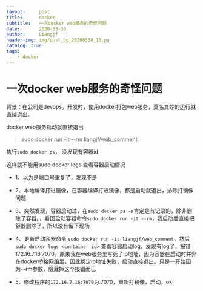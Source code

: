 ```yaml
---
layout:     post                  
title:      docker
subtitle:   一次docker web服务的奇怪问题
date:       2020-03-30
author:     Liangjf
header-img: img/post_bg_20200330_13.pg
catalog: true                      
tags:                       
    - docker
---
```


# 一次docker web服务的奇怪问题
背景：在公司是devops。开发时，使用docker打包web服务，莫名其妙的运行就直接退出。

docker web服务启动就直接退出

> sudo docker run -it --rm liangjf/web_comment

执行`sudo docker ps`， 没发现有容器id

这样就不能用sudo docker logs <container id> 查看容器启动情况

- 1、以为是端口号重复了，发现不是

- 2、本地编译打进镜像，在容器编译打进镜像，都是启动就退出，排除打镜像问题

- 3、突然发现，容器启动过，在`sudo docker ps -a`肯定是有记录的，除非删除了容器。，看回启动容器命令`sudo docker run -it --rm`，我启动后直接把容器删除了，所以没有留下现场

- 4、更新启动容器命令 `sudo docker run -it liangjf/web_comment`，然后`sudo docker logs <container id>` 查看容器启动log，发现有log了，报错 172.16.7.16:7070。原来我在web服务里写死了ip地址，因为容器在启动时并非在docker桥接网络里，因此绑定ip地址失败，启动直接退出。只是一开始因为--rm参数，隐藏掉这个报错而已

- 5、修改程序的`172.16.7.16:7070`为:7070，重新打镜像，启动，ok